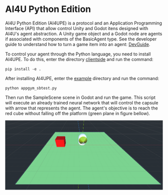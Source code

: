 # AI4U Python Edition

AI4U Python Edition (AI4UPE) is a protocol and an Application Programming Interface (API) that allow control Unity and Godot itens designed with AI4U's agent abstraction. A Unity game object and a Godot node are agents if associated with components of the BasicAgent type. See the developer guide to understand how to turn a game item into an agent: [DevGuide](..\doc).

To control your agent through the Python language, you need to install AI4UPE. To do this, enter the directory [clientside](..\clientside\ai4u) and run the command:

    pip install -e .

After installing AI4UPE, enter the [example](..\..\examples\clientsidenewapi\scene_samplescene) directory and run the command:

    python appgym_sbtest.py

Then run the SampleScene scene in Godot and run the game. This script will execute an already trained neural network that will control the capsule with arrow that represents the agent. The agent's objective is to reach the red cube without falling off the platform (green plane in figure bellow).

![IMAGEM](doc\img\ai4uge_samplescene.png)
